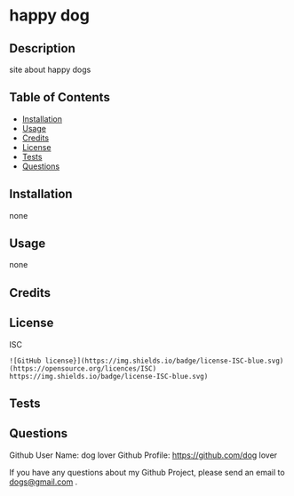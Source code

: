 # happy dog
  
  ## Description
  site about happy dogs

  ## Table of Contents
  - [Installation](#installation)
  - [Usage](#usage)
  - [Credits](#credits)
  - [License](#license)
  - [Tests](#tests)
  - [Questions](#questions)

  ## Installation
  none
  
  ## Usage
  none

  ## Credits
  

  ## License 
  ISC

  
    ![GitHub license}](https://img.shields.io/badge/license-ISC-blue.svg)(https://opensource.org/licences/ISC)
    https://img.shields.io/badge/license-ISC-blue.svg)
  

  ## Tests

  


  ## Questions
  Github User Name: dog lover
  Github Profile: https://github.com/dog lover

  If you have any questions about my Github Project, please send an email to dogs@gmail.com .
